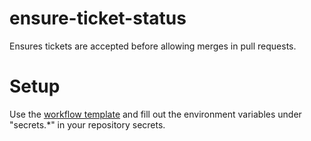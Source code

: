 # ensure-ticket-status

Ensures tickets are accepted before allowing merges in pull requests.

# Setup

Use the [workflow template](ensure-ticket-status.yml) and fill out the environment variables under "secrets.*" in your repository secrets.
